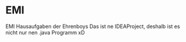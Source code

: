 # EMI
EMI Hausaufgaben der Ehrenboys
Das ist ne IDEAProject, deshalb ist es nicht nur nen .java Programm xD
